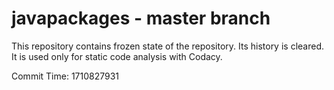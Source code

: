 # javapackages - master branch

This repository contains frozen state of the repository.
Its history is cleared. It is used only for static code
analysis with Codacy.

Commit Time: 1710827931